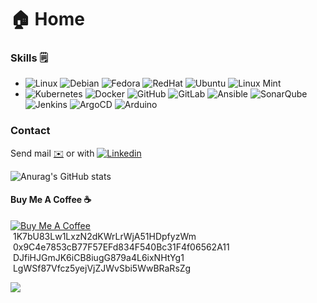 # 🏠 Home

### Skills 🗒

* ![Linux](https://img.shields.io/badge/OS-Linux-informational?style=flat\&logo=linux\&logoColor=white\&color=2bbc8a) ![Debian](https://img.shields.io/badge/OS-Debian-informational?style=flat\&logo=debian\&logoColor=white\&color=d70a53) ![Fedora](https://img.shields.io/badge/OS-Fedora-informational?style=flat\&logo=fedora\&logoColor=white\&color=0B57A4) ![RedHat](https://img.shields.io/badge/OS-RedHat-informational?style=flat\&logo=redhat\&logoColor=white\&color=CC0000) ![Ubuntu](https://img.shields.io/badge/OS-Ubuntu-informational?style=flat\&logo=ubuntu\&logoColor=white\&color=dd4814) ![Linux Mint](https://img.shields.io/badge/OS-LinuxMint-informational?style=flat\&logo=linuxmint\&logoColor=white\&color=3EB489)
* ![Kubernetes](https://img.shields.io/badge/Kubernetes-informational?style=flat\&logo=kubernetes\&logoColor=white\&color=3970e4) ![Docker](https://img.shields.io/badge/Docker-informational?style=flat\&logo=docker\&logoColor=white\&color=0db7ed) ![GitHub](https://img.shields.io/badge/GitHub-informational?style=flat\&logo=github\&logoColor=white\&color=171515) ![GitLab](https://img.shields.io/badge/GitLab-informational?style=flat\&logo=gitlab\&logoColor=white\&color=fca326) ![Ansible](https://img.shields.io/badge/Ansible-informational?style=flat\&logo=ansible\&logoColor=white\&color=000000) ![SonarQube](https://img.shields.io/badge/SonarQube-informational?style=flat\&logo=sonarqube\&logoColor=white\&color=42c2f5) ![Jenkins](https://img.shields.io/badge/Jenkins-informational?style=flat\&logo=jenkins\&logoColor=white\&color=48728B) ![ArgoCD](https://img.shields.io/badge/ArgoCD-informational?style=flat\&logo=argo\&logoColor=white\&color=000080) ![Arduino](https://img.shields.io/badge/Arduino-informational?style=flat\&logo=arduino\&logoColor=white\&color=008184)

### Contact

Send mail [✉️](mailto:josel.azagra@pm.me?Subject=from%20github) or with [![Linkedin](https://img.shields.io/badge/-Jose-blue?style=flat-square\&logo=Linkedin\&logoColor=white\&link=https://www.linkedin.com/in/joselazagra/)](https://www.linkedin.com/in/joselazagra/)

<div align="left">

<img src="https://github-readme-stats.vercel.app/api?username=AzagraMac&#x26;rank_icon=github" alt="Anurag&#x27;s GitHub stats">

</div>

#### Buy Me A Coffee ☕️

[<img src="https://www.nopcommerce.com/images/thumbs/0005707_paypalme-payment-method.png" alt="Buy Me A Coffee" data-size="line">](https://www.paypal.com/paypalme/azagramac)\
<img src="https://cdn3.emoji.gg/emojis/4586-bitcoin-logo.png" alt="" data-size="line"> 1K7bU83Lw1LxzN2dKWrLrWjA51HDpfyzWm\
<img src="https://cdn3.emoji.gg/emojis/7675-ethereum.png" alt="" data-size="line"> 0x9C4e7853cB77F57EFd834F540Bc31F4f06562A11\
<img src="https://user-images.githubusercontent.com/571796/234834948-f111b72f-d0c4-458c-bcc2-83a436edfdf5.png" alt="" data-size="line"> DJfiHJGmJK6iCB8iugG879a4L6ixNHtYg1\
<img src="https://cdn3.emoji.gg/emojis/5455-litecoin.png" alt="" data-size="line"> LgWSf87Vfcz5yejVjZJWvSbi5WwBRaRsZg

<p align="left"> <img src="https://komarev.com/ghpvc/?username=azagramac&label=Home%20views&color=0e75b6&style=flat" /> </p>

